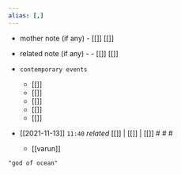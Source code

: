 ```yaml
---
alias: [,]
---
```

- mother note (if any)
		- [[]] [[]]
- related note (if any) -
		- [[]] [[]]
- `contemporary events`
	- [[]]
	- [[]]
	- [[]]
	- [[]]
	- [[]]

- [[2021-11-13]]  `11:40` _related_ [[]] | [[]] | [[]] # # #
	- [[varun]]

```query
"god of ocean"
```